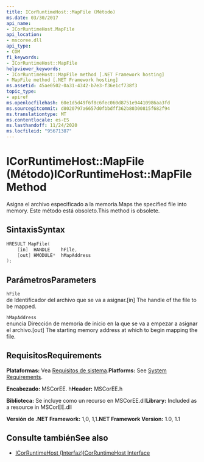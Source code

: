 ```yaml
---
title: ICorRuntimeHost::MapFile (Método)
ms.date: 03/30/2017
api_name:
- ICorRuntimeHost.MapFile
api_location:
- mscoree.dll
api_type:
- COM
f1_keywords:
- ICorRuntimeHost::MapFile
helpviewer_keywords:
- ICorRuntimeHost::MapFile method [.NET Framework hosting]
- MapFile method [.NET Framework hosting]
ms.assetid: 45ae0502-0a31-4342-b7e3-f36e1cf738f3
topic_type:
- apiref
ms.openlocfilehash: 60e1d5d49f6f8c6fec060d8751e94410986aa3fd
ms.sourcegitcommit: d8020797a6657d0fbbdff362b80300815f682f94
ms.translationtype: MT
ms.contentlocale: es-ES
ms.lasthandoff: 11/24/2020
ms.locfileid: "95671387"
---
```

# <a name="icorruntimehostmapfile-method"></a><span data-ttu-id="e8c8a-102">ICorRuntimeHost::MapFile (Método)</span><span class="sxs-lookup"><span data-stu-id="e8c8a-102">ICorRuntimeHost::MapFile Method</span></span>

<span data-ttu-id="e8c8a-103">Asigna el archivo especificado a la memoria.</span><span class="sxs-lookup"><span data-stu-id="e8c8a-103">Maps the specified file into memory.</span></span> <span data-ttu-id="e8c8a-104">Este método está obsoleto.</span><span class="sxs-lookup"><span data-stu-id="e8c8a-104">This method is obsolete.</span></span>  
  
## <a name="syntax"></a><span data-ttu-id="e8c8a-105">Sintaxis</span><span class="sxs-lookup"><span data-stu-id="e8c8a-105">Syntax</span></span>  
  
```cpp  
HRESULT MapFile(  
    [in]  HANDLE    hFile,  
    [out] HMODULE*  hMapAddress  
);  
```  
  
## <a name="parameters"></a><span data-ttu-id="e8c8a-106">Parámetros</span><span class="sxs-lookup"><span data-stu-id="e8c8a-106">Parameters</span></span>  

 `hFile`  
 <span data-ttu-id="e8c8a-107">de Identificador del archivo que se va a asignar.</span><span class="sxs-lookup"><span data-stu-id="e8c8a-107">[in] The handle of the file to be mapped.</span></span>  
  
 `hMapAddress`  
 <span data-ttu-id="e8c8a-108">enuncia Dirección de memoria de inicio en la que se va a empezar a asignar el archivo.</span><span class="sxs-lookup"><span data-stu-id="e8c8a-108">[out] The starting memory address at which to begin mapping the file.</span></span>  
  
## <a name="requirements"></a><span data-ttu-id="e8c8a-109">Requisitos</span><span class="sxs-lookup"><span data-stu-id="e8c8a-109">Requirements</span></span>  

 <span data-ttu-id="e8c8a-110">**Plataformas:** Vea [Requisitos de sistema](../../get-started/system-requirements.md).</span><span class="sxs-lookup"><span data-stu-id="e8c8a-110">**Platforms:** See [System Requirements](../../get-started/system-requirements.md).</span></span>  
  
 <span data-ttu-id="e8c8a-111">**Encabezado:** MSCorEE. h</span><span class="sxs-lookup"><span data-stu-id="e8c8a-111">**Header:** MSCorEE.h</span></span>  
  
 <span data-ttu-id="e8c8a-112">**Biblioteca:** Se incluye como un recurso en MSCorEE.dll</span><span class="sxs-lookup"><span data-stu-id="e8c8a-112">**Library:** Included as a resource in MSCorEE.dll</span></span>  
  
 <span data-ttu-id="e8c8a-113">**Versión de .NET Framework:** 1,0, 1,1</span><span class="sxs-lookup"><span data-stu-id="e8c8a-113">**.NET Framework Version:** 1.0, 1.1</span></span>  
  
## <a name="see-also"></a><span data-ttu-id="e8c8a-114">Consulte también</span><span class="sxs-lookup"><span data-stu-id="e8c8a-114">See also</span></span>

- [<span data-ttu-id="e8c8a-115">ICorRuntimeHost (Interfaz)</span><span class="sxs-lookup"><span data-stu-id="e8c8a-115">ICorRuntimeHost Interface</span></span>](icorruntimehost-interface.md)
